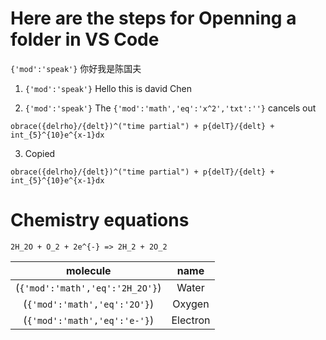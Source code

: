 # Here are the steps for Openning a folder in VS Code

`{'mod':'speak'}` 你好我是陈国夫

1. `{'mod':'speak'}` Hello this is david Chen

2. `{'mod':'speak'}` The `{'mod':'math','eq':'x^2','txt':''}` <span style="opacity: 0.0; width:0px; position: absolute;">x square</span> cancels out


```{'mod':'math'}
obrace({delrho}/{delt})^("time partial") + p{delT}/{delt} + int_{5}^{10}e^{x-1}dx
```

3. Copied

```{'mod':'math'}
obrace({delrho}/{delt})^("time partial") + p{delT}/{delt} + int_{5}^{10}e^{x-1}dx
```

# Chemistry equations

```{'mod':'math'}
2H_2O + O_2 + 2e^{-} => 2H_2 + 2O_2
```

|            molecule             |   name   |
| :-----------------------------: | :------: |
| (`{'mod':'math','eq':'2H_2O'}`) |  Water   |
|  (`{'mod':'math','eq':'2O'}`)   |  Oxygen  |
|  (`{'mod':'math','eq':'e-'}`)   | Electron |